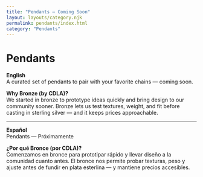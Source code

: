 ```yaml
---
title: "Pendants — Coming Soon"
layout: layouts/category.njk
permalink: pendants/index.html
category: "Pendants"
---
```


# Pendants

**English**  
A curated set of pendants to pair with your favorite chains — coming soon.

**Why Bronze (by CDLA)?**  
We started in bronze to prototype ideas quickly and bring design to our community sooner. Bronze lets us test textures, weight, and fit before casting in sterling silver — and it keeps prices approachable.

---

**Español**  
Pendants — Próximamente

**¿Por qué Bronce (por CDLA)?**  
Comenzamos en bronce para prototipar rápido y llevar diseño a la comunidad cuanto antes. El bronce nos permite probar texturas, peso y ajuste antes de fundir en plata esterlina — y mantiene precios accesibles.
